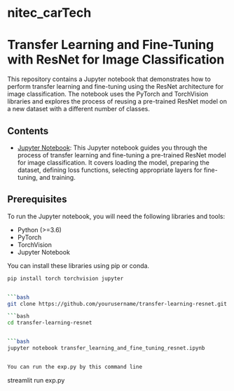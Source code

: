 # nitec_carTech

# Transfer Learning and Fine-Tuning with ResNet for Image Classification

This repository contains a Jupyter notebook that demonstrates how to perform transfer learning and fine-tuning using the ResNet architecture for image classification. The notebook uses the PyTorch and TorchVision libraries and explores the process of reusing a pre-trained ResNet model on a new dataset with a different number of classes.

## Contents

- [Jupyter Notebook](transfer_learning_and_fine_tuning_resnet.ipynb): This Jupyter notebook guides you through the process of transfer learning and fine-tuning a pre-trained ResNet model for image classification. It covers loading the model, preparing the dataset, defining loss functions, selecting appropriate layers for fine-tuning, and training.

## Prerequisites

To run the Jupyter notebook, you will need the following libraries and tools:

- Python (>=3.6)
- PyTorch
- TorchVision
- Jupyter Notebook

You can install these libraries using pip or conda.

```bash
pip install torch torchvision jupyter


```bash
git clone https://github.com/yourusername/transfer-learning-resnet.git

```bash
cd transfer-learning-resnet


```bash
jupyter notebook transfer_learning_and_fine_tuning_resnet.ipynb


You can run the exp.py by this command line

```
streamlit run exp.py
